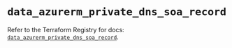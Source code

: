 # `data_azurerm_private_dns_soa_record`

Refer to the Terraform Registry for docs: [`data_azurerm_private_dns_soa_record`](https://registry.terraform.io/providers/hashicorp/azurerm/4.28.0/docs/data-sources/private_dns_soa_record).
